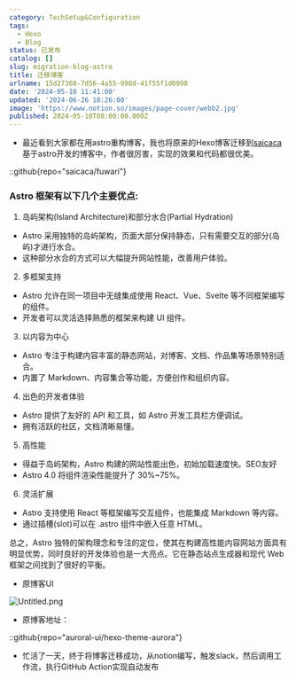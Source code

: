 ```yaml
---
category: TechSetup&Configuration
tags:
  - Hexo
  - Blog
status: 已发布
catalog: []
slug: migration-blog-astro
title: 迁移博客
urlname: 15d27368-7d56-4a55-998d-41f55f1d0998
date: '2024-05-10 11:41:00'
updated: '2024-06-26 18:26:00'
image: 'https://www.notion.so/images/page-cover/webb2.jpg'
published: 2024-05-10T08:00:00.000Z
---
```

- 最近看到大家都在用astro重构博客，我也将原来的Hexo博客迁移到[saicaca](https://github.com/saicaca/fuwari)基于astro开发的博客中，作者很厉害，实现的效果和代码都很优美。

::github{repo="saicaca/fuwari"}


### Astro 框架有以下几个主要优点:



1. 岛屿架构(Island Architecture)和部分水合(Partial Hydration)
- Astro 采用独特的岛屿架构，页面大部分保持静态，只有需要交互的部分(岛屿)才进行水合。
- 这种部分水合的方式可以大幅提升网站性能，改善用户体验。

2. 多框架支持
- Astro 允许在同一项目中无缝集成使用 React、Vue、Svelte 等不同框架编写的组件。
- 开发者可以灵活选择熟悉的框架来构建 UI 组件。

3. 以内容为中心
- Astro 专注于构建内容丰富的静态网站，对博客、文档、作品集等场景特别适合。
- 内置了 Markdown、内容集合等功能，方便创作和组织内容。

4. 出色的开发者体验
- Astro 提供了友好的 API 和工具，如 Astro 开发工具栏方便调试。
- 拥有活跃的社区，文档清晰易懂。

5. 高性能
- 得益于岛屿架构，Astro 构建的网站性能出色，初始加载速度快。SEO友好
- Astro 4.0 将组件渲染性能提升了 30%~75%。

6. 灵活扩展
- Astro 支持使用 React 等框架编写交互组件，也能集成 Markdown 等内容。
- 通过插槽(slot)可以在 .astro 组件中嵌入任意 HTML。

总之，Astro 独特的架构理念和专注的定位，使其在构建高性能内容网站方面具有明显优势，同时良好的开发体验也是一大亮点。它在静态站点生成器和现代 Web 框架之间找到了很好的平衡。

- 原博客UI

![Untitled.png](https://prod-files-secure.s3.us-west-2.amazonaws.com/5d24fe63-e567-4804-86f9-9fdc62e13082/3d59c350-432a-4fb6-a08f-0638fef2026e/Untitled.png?X-Amz-Algorithm=AWS4-HMAC-SHA256&X-Amz-Content-Sha256=UNSIGNED-PAYLOAD&X-Amz-Credential=ASIAZI2LB46676M6I5NG%2F20250328%2Fus-west-2%2Fs3%2Faws4_request&X-Amz-Date=20250328T213346Z&X-Amz-Expires=3600&X-Amz-Security-Token=IQoJb3JpZ2luX2VjEP7%2F%2F%2F%2F%2F%2F%2F%2F%2F%2FwEaCXVzLXdlc3QtMiJGMEQCIDgOBuWBXhw332GPSgd1DGKig5D%2Fobrwp%2BAmHy3m%2F9yZAiADVJa9EnxHuDDRThwL5UCAm827sI6PVDwT%2BnzNw%2Bpydir%2FAwhnEAAaDDYzNzQyMzE4MzgwNSIMdiVDU3gfQAmhya9mKtwDMOcSboCiSHKGI%2FkrCp2L%2Bpe%2B1pisqmFUPyBEU3rUvStyC1szN8gkDay883lAFxx6LgwwgXpX9Vg4WWILAqZ0Mo4PWwpJYyjBJ%2BBCw2%2FwXaerEtwmmCdYsYJZQkJUfACfjadqidPNBpnlYaMKyZ%2B5YSz%2FbIHVp9SxPc4WpQDIuu1m0HZcn1tPyypvJ6F205YB7kcoZ6NjYGZaSztqHDiaHMIqxA39l8xHe2I%2B2ZOigBV09BKCuYJqsU81lQfKgVnZIJWH088%2BuYhS0fPZeGrMkTS01nFFFCQ5NJ5%2FVosFYUNXhdHP2%2BMoHxz88Aqoj%2Bwo7Rg1NlPlWw8gerAKM9v9ohLwNy8l2hs5FzFzY6ZkdXNVvJU6o%2Bnhha7g6eRN%2BJ8QitdEupKr%2BK%2BRbKpFPKbGhiqTI4Ve%2BSx0xZuUlYCPlNQpneXbCOhgk1xgJRivxArhN63juwb2G6TST30KqOP0%2BSplxGgCLiaEeBE9LNvA9yK8Ac4zQ0cJKp3Abe0tWlMh%2B52%2FnSWB0OSiH2%2FRHFcV0U824Z0d7r9lB01CWzrCzqTNWJ72uS8LDmFgmTmOGaay7oE1iIrYY0wAUKhNEds5Cpw8%2BdaLaLM8y7hBAh3Pc5RjTP%2B2GUVIBZF7z%2B4wqqicvwY6pgGOfXBR4Es5s3zdX5pbtq2dJ5U2mzeyFwwJ7GJqP5LU7MNphvmrZXzHxrjofu7H7osJP1TtF1C6im3b1OXI6EeHE5kBgThMIy4gornCxsuDYXCo21W3Y86zoRnI%2Fd9WQzrbUF3PwjvIhvVFmTWTuf2pe90fXMmdHuYVwZ5YI1TqpVs3CGcbKXqIafNmB0cDITl6EtHW2L2vHdkbQwCoViGUNzBRi9Ml&X-Amz-Signature=5ff4fdf09e7473ece9245d7219a443e4cd8996a3ac4a776651a7328c4d2a7276&X-Amz-SignedHeaders=host&x-id=GetObject)

- 原博客地址：

::github{repo="auroral-ui/hexo-theme-aurora"}

- 忙活了一天，终于将博客迁移成功，从notion编写，触发slack，然后调用工作流，执行GitHub Action实现自动发布

